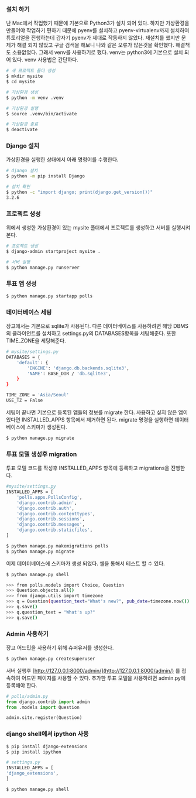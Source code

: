 ### 설치 하기

난 Mac에서 작업했기 때문에 기본으로 Python3가 설치 되어 있다. 하지만 가상환경을 만들어야 작업하기 편하기 때문에 pyenv를 설치하고 pyenv-virtualenv까지 설치하여 튜토리얼을 진행하는데 갑자기 pyenv가 제대로 작동하지 않았다. 재설치를 했지만 문제가 해결 되지 않았고 구글 검색을 해보니 나와 같은 오류가 많은것을 확인했다. 해결책도 소용없었다. 그래서 venv를 사용하기로 했다. venv는 python3에 기본으로 설치 되어 있다. venv 사용법은 간단하다.

```bash
# 새 프로젝트 폴더 생성
$ mkdir mysite
$ cd mysite

# 가상환경 생성
$ python -m venv .venv

# 가상환경 실행
$ source .venv/bin/activate

# 가상환경 종료
$ deactivate
```

### Django 설치

가상환경을 실행한 상태에서 아래 명령어를 수행한다.

```bash
# django 설치
$ python -m pip install Django

# 설치 확인
$ python -c "import django; print(django.get_version())"
3.2.6
```

### 프로젝트 생성

위에서 생성한 가상환경이 있는 mysite 폴더에서 프로젝트를 생성하고 서버를 실행시켜본다.

```bash
# 프로젝트 생성
$ django-admin startproject mysite .

# 서버 실행
$ python manage.py runserver
```

### 투표 앱 생성

```bash
$ python manage.py startapp polls
```

### 데이터베이스 세팅

장고에서는 기본으로 sqlite가 사용된다. 다른 데이터베이스를 사용하려면 해당 DBMS의 클라이언트를 설치하고 settings.py의 DATABASES항목을 세팅해준다. 또한 TIME_ZONE을 세팅해준다.

```bash
# mysite/settings.py
DATABASES = {
    'default': {
        'ENGINE': 'django.db.backends.sqlite3',
        'NAME': BASE_DIR / 'db.sqlite3',
    }
}

TIME_ZONE = 'Asia/Seoul'
USE_TZ = False

```

세팅이 끝나면 기본으로 등록된 앱들의 정보를 migrate 한다. 사용하고 싶지 않은 앱이 있다면 INSTALLED_APPS 항목에서 제거하면 된다. migrate 명령을 실행하면 데이터베이스에 스키마가 생성된다.

```bash
$ python manage.py migrate
```

### 투표 모델 생성후 migration

투표 모델 코드를 작성후 INSTALLED_APPS 항목에 등록하고 migrations을 진행한다.

```bash
#mysite/settings.py
INSTALLED_APPS = [
    'polls.apps.PollsConfig',
    'django.contrib.admin',
    'django.contrib.auth',
    'django.contrib.contenttypes',
    'django.contrib.sessions',
    'django.contrib.messages',
    'django.contrib.staticfiles',
]

$ python manage.py makemigrations polls
$ python manage.py migrate
```

이제 데이터베이스에 스키마가 생성 되었다. 쉘을 통해서 테스트 할 수 있다.

```bash
$ python manage.py shell

>>> from polls.models import Choice, Question
>>> Question.objects.all()
>>> from django.utils import timezone
>>> q = Question(question_text="What's new?", pub_date=timezone.now())
>>> q.save()
>>> q.question_text = "What's up?"
>>> q.save()
```

### Admin 사용하기

장고 어드민을 사용하기 위해 슈퍼유저를 생성한다.

```bash
$ python manage.py createsuperuser
```

서버 실행후 [http://127.0.0.1:8000/admin/](http://127.0.0.1:8000/admin/) 를 접속하여 어드민 페이지를 사용할 수 있다. 추가한 투표 모델을 사용하려면 admin.py에 등록해야 한다.

```python
# polls/admin.py
from django.contrib import admin
from .models import Question

admin.site.register(Question)
```

### django shell에서 ipython 사용

```bash
$ pip install django-extensions
$ pip install ipython

# settings.py
INSTALLED_APPS = [
'django_extensions',
]

$ python manage.py shell
```

